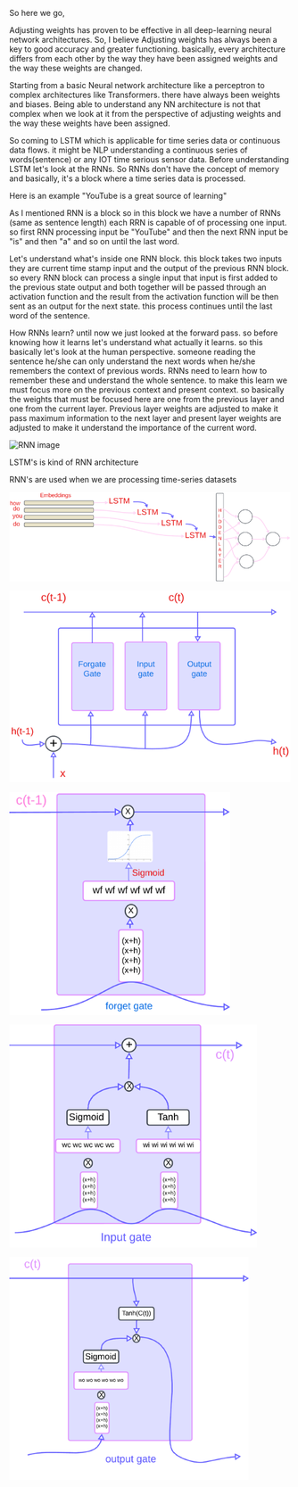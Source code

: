 So here we go, 

Adjusting weights has proven to be effective in all deep-learning neural network architectures. So, I believe Adjusting weights has always been a key to good accuracy and greater functioning. basically, every architecture differs from each other by the way they have been assigned weights and the way these weights are changed. 

Starting from a basic Neural network architecture like a perceptron to complex architectures like Transformers. there have always been weights and biases. Being able to understand any NN architecture is not that complex when we look at it from the perspective of adjusting weights and the way these weights have been assigned. 

So coming to LSTM which is applicable for time series data or continuous data flows. it might be NLP understanding a continuous series of words(sentence) or any IOT time serious sensor data. Before understanding LSTM let's look at the RNNs. So RNNs don't have the concept of memory and basically, it's a block where a time series data is processed.

Here is an example "YouTube is a great source of learning"

As I mentioned RNN is a block so in this block we have a number of RNNs (same as sentence length) each RRN is capable of of processing one input. so first RNN processing input be "YouTube" and then the next RNN input be "is" and then "a" and so on until the last word. 

Let's understand what's inside one RNN block. this block takes two inputs they are current time stamp input and the output of the previous RNN block. so every RNN block can process a single input that input is first added to the previous state output and both together will be passed through an activation function and the result from the activation function will be then sent as an output for the next state. this process continues until the last word of the sentence. 

How RNNs learn? until now we just looked at the forward pass. so before knowing how it learns let's understand what actually it learns. so this basically let's look at the human perspective. someone reading the sentence he/she can only understand the next words when he/she remembers the context of previous words. RNNs need to learn how to remember these and understand the whole sentence. to make this learn we must focus more on the previous context and present context. so basically the weights that must be focused here are one from the previous layer and one from the current layer. Previous layer weights are adjusted to make it pass maximum information to the next layer and present layer weights are adjusted to make it understand the importance of the current word. 

![RNN image](https://images.datacamp.com/image/upload/v1647442110/image6_f6vds6.png)




LSTM's is kind of RNN architecture 

RNN's are used when we are processing time-series datasets

![LSTM](https://github.com/KoteshwarChinnolla/Custom_LSTM_using_numpy/blob/main/images/lstn.png?raw=true)

![lstm basic](https://github.com/KoteshwarChinnolla/Custom_LSTM_using_numpy/blob/main/images/Lstm-Basic.png?raw=true)

![lstm basic](https://github.com/KoteshwarChinnolla/Custom_LSTM_using_numpy/blob/main/images/forget_gate.png?raw=true)

![lstm basic](https://github.com/KoteshwarChinnolla/Custom_LSTM_using_numpy/blob/main/images/input_gate.png?raw=true)

![lstm basic](https://github.com/KoteshwarChinnolla/Custom_LSTM_using_numpy/blob/main/images/output_gate.png?raw=true)
